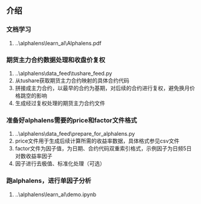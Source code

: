 ## 介绍
### 文档学习
1. ..\alphalens\learn_al\Alphalens.pdf
### 期货主力合约数据处理和收盘价复权
1. ..\alphalens\data_feed\tushare_feed.py
2. 从tushare获取期货主力合约映射的具体合约代码
3. 拼接成主力合约，以最早的合约为基期，对后续的合约进行复权，避免换月价格跳空的影响
4. 生成经过复权处理的期货主力合约文件
### 准备好alphalens需要的price和factor文件格式
1. ..\alphalens\data_feed\prepare_for_alphalens.py
2. price文件用于生成后续计算所需的收益率数据，具体格式参见csv文件
3. factor文件为因子值，为日期、合约代码双重索引格式，示例因子为日频5日对数收益率因子
4. 因子进行去极值、标准化处理（可选）
### 跑alphalens，进行单因子分析
1. ..\alphalens\learn_al\demo.ipynb
